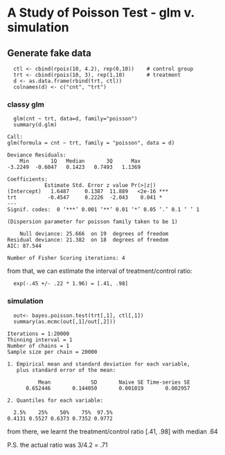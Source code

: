 A Study of Poisson Test - glm v. simulation
=============================================

## Generate fake data

```
  ctl <- cbind(rpois(10, 4.2), rep(0,10))    # control group
  trt <- cbind(rpois(10, 3), rep(1,10)       # treatment
  d <- as.data.frame(rbind(trt, ctl))
  colnames(d) <- c("cnt", "trt")
```

### classy glm
```
  glm(cnt ~ trt, data=d, family="poisson")
  summary(d.glm)

Call:
glm(formula = cnt ~ trt, family = "poisson", data = d)

Deviance Residuals:
    Min       1Q   Median       3Q      Max
-3.2249  -0.6047   0.1423   0.7493   1.1369

Coefficients:
            Estimate Std. Error z value Pr(>|z|)
(Intercept)   1.6487     0.1387  11.889   <2e-16 ***
trt          -0.4547     0.2226  -2.043    0.041 *
---
Signif. codes:  0 ‘***’ 0.001 ‘**’ 0.01 ‘*’ 0.05 ‘.’ 0.1 ‘ ’ 1

(Dispersion parameter for poisson family taken to be 1)

    Null deviance: 25.666  on 19  degrees of freedom
Residual deviance: 21.382  on 18  degrees of freedom
AIC: 87.544

Number of Fisher Scoring iterations: 4

```
from that, we can estimate the interval of treatment/control ratio:
```
  exp(-.45 +/- .22 * 1.96) = [.41, .98]
```

### simulation

```
  out<- bayes.poisson.test(trt[,1], ctl[,1])
  summary(as.mcmc(out[,1]/out[,2]))

Iterations = 1:20000
Thinning interval = 1
Number of chains = 1
Sample size per chain = 20000

1. Empirical mean and standard deviation for each variable,
   plus standard error of the mean:

          Mean             SD       Naive SE Time-series SE
      0.652446       0.144050       0.001019       0.002957

2. Quantiles for each variable:

  2.5%    25%    50%    75%  97.5%
0.4131 0.5527 0.6373 0.7352 0.9772

```
from there, we learnt the treatment/control ratio [.41, .98] with median .64

P.S.
the actual ratio was 3/4.2 = .71
